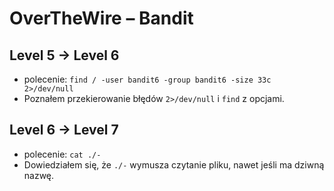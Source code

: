# OverTheWire – Bandit

## Level 5 → Level 6
- polecenie: `find / -user bandit6 -group bandit6 -size 33c 2>/dev/null`
- Poznałem przekierowanie błędów `2>/dev/null` i `find` z opcjami.

## Level 6 → Level 7
- polecenie: `cat ./-`
- Dowiedziałem się, że `./-` wymusza czytanie pliku, nawet jeśli ma dziwną nazwę.
